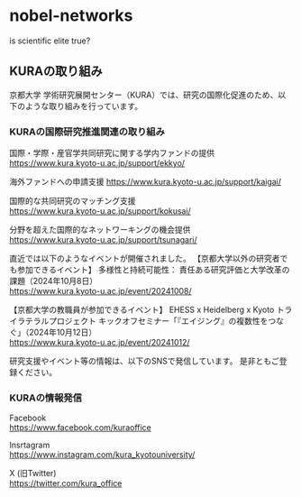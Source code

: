 # nobel-networks
is scientific elite true?


## KURAの取り組み
京都大学 学術研究展開センター（KURA）では、研究の国際化促進のため、以下のような取り組みを行っています。

### KURAの国際研究推進関連の取り組み
国際・学際・産官学共同研究に関する学内ファンドの提供  
https://www.kura.kyoto-u.ac.jp/support/ekkyo/

海外ファンドへの申請支援
https://www.kura.kyoto-u.ac.jp/support/kaigai/

国際的な共同研究のマッチング支援  
https://www.kura.kyoto-u.ac.jp/support/kokusai/

分野を超えた国際的なネットワーキングの機会提供  
https://www.kura.kyoto-u.ac.jp/support/tsunagari/



直近では以下のようなイベントが開催されました。
【京都大学以外の研究者でも参加できるイベント】
多様性と持続可能性： 責任ある研究評価と大学改革の課題（2024年10月8日）  
https://www.kura.kyoto-u.ac.jp/event/20241008/

【京都大学の教職員が参加できるイベント】
EHESS x Heidelberg x Kyoto トライラテラルプロジェクト キックオフセミナー「『エイジング』の複数性をつなぐ」（2024年10月12日）  
https://www.kura.kyoto-u.ac.jp/event/20241012/


研究支援やイベント等の情報は、以下のSNSで発信しています。
是非ともご登録ください。
### KURAの情報発信
Facebook  
https://www.facebook.com/kuraoffice

Insrtagram  
https://www.instagram.com/kura_kyotouniversity/

X (旧Twitter)  
https://twitter.com/kura_office



